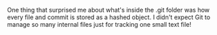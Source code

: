 One thing that surprised me about what's inside the .git folder was how every file and commit is stored as a hashed object. I didn't expect Git to manage so many internal files just for tracking one small text file!
